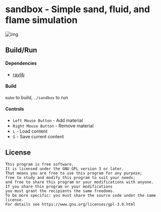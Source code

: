 # sandbox - Simple sand, fluid, and flame simulation

![img](sandbox.gif)

## Build/Run

#### Dependencies

- [raylib](https://github.com/raysan5/raylib)

#### Build

`make` to build, `./sandbox` to run

#### Controls

- `Left Mouse Button` - Add material
- `Right Mouse Button` - Remove material
- `L` - Load content 
- `S` - Save current content 


## License

```
This program is free software.
It is licensed under the GNU GPL version 3 or later.
That means you are free to use this program for any purpose;
free to study and modify this program to suit your needs;
and free to share this program or your modifications with anyone.
If you share this program or your modifications
you must grant the recipients the same freedoms.
To be more specific: you must share the source code under the same license.
For details see https://www.gnu.org/licenses/gpl-3.0.html
```
